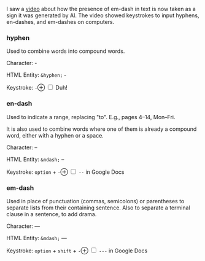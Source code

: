 I saw a [video](https://youtu.be/ChffvtelVao?si=yiXXLy8E2Cjfflyn) about how the
presence of em-dash in text is now taken as a sign it was generated by AI.  The
video showed keystrokes to input hyphens, en-dashes, and em-dashes on computers.

### hyphen

Used to combine words into compound words.

Character: -

HTML Entity: `&hyphen;` &hyphen;

Keystroke: `-`<label for="mn-2025-05-07-hyphen" class="margin-toggle">&#8853;</label>
<input type="checkbox" id="mn-2025-05-07-hyphen" class="margin-toggle">
<span class="marginnote">Duh!</span>

### en-dash

Used to indicate a range, replacing "to".  E.g., pages 4&ndash;14, Mon&ndash;Fri.

It is also used to combine words where one of them is already a compound word,
either with a hyphen or a space.

Character: –

HTML Entity: `&ndash;` &ndash;

Keystroke: `option` + `-`<label for="mn-2025-05-07-en-dash" class="margin-toggle">&#8853;</label>
<input type="checkbox" id="mn-2025-05-07-en-dash" class="margin-toggle">
<span class="marginnote">`--` in Google Docs</span>

### em-dash

Used in place of punctuation (commas, semicolons) or parentheses to separate
lists from their containing sentence.  Also to separate a terminal clause in a
sentence, to add drama.

Character: —

HTML Entity: `&mdash;` &mdash;

Keystroke: `option` + `shift` + `-`<label for="mn-2025-05-07-em-dash" class="margin-toggle">&#8853;</label>
<input type="checkbox" id="mn-2025-05-07-em-dash" class="margin-toggle">
<span class="marginnote">`---` in Google Docs</span>
